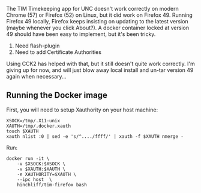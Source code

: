The TIM Timekeeping app for UNC doesn't work correctly on modern Chrome (57) or Firefox (52) on Linux, but it did work on Firefox 49.  Running Firefox 49 locally, Firefox keeps insisting on updating to the latest version (maybe whenever you click About?).  A docker container locked at version 49 should have been easy to implement, but it's been tricky.

1. Need flash-plugin
1. Need to add Certificate Authorities

Using CCK2 has helped with that, but it still doesn't quite work correctly.  I'm giving up for now, and will just blow away local install and un-tar version 49 again when necessary...

## Running the Docker image
First, you will need to setup Xauthority on your host machine:
```
XSOCK=/tmp/.X11-unix
XAUTH=/tmp/.docker.xauth
touch $XAUTH
xauth nlist :0 | sed -e 's/^..../ffff/' | xauth -f $XAUTH nmerge -
```

Run:
```
docker run -it \
    -v $XSOCK:$XSOCK \
    -v $XAUTH:$XAUTH \
    -e XAUTHORITY=$XAUTH \
    --ipc host  \
    hinchliff/tim-firefox bash
```


